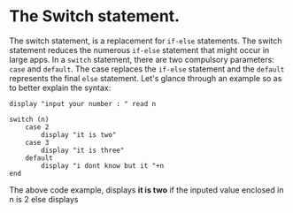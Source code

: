 # The Switch statement.
The switch statement, is a replacement for `if-else` statements. The switch statement reduces the numerous `if-else` statement that might occur in large apps. In a `switch` statement, there are two compulsory parameters: `case` and `default`. The case replaces the `if-else` statement and the `default` represents the final `else` statement. Let's glance through an example so as to better explain the syntax:
```
display "input your number : " read n 

switch (n) 
	case 2
		display "it is two"
	case 3 
		display "it is three"
	default
		display "i dont know but it "+n
end 

```
The above code example, displays **it is two** if the inputed value enclosed in n is 2 else displays 
